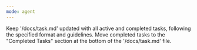 ```yaml
---
mode: agent
---
```

Keep '/docs/task.md' updated with all active and completed tasks, following the specified format and guidelines.
Move completed tasks to the "Completed Tasks" section at the bottom of the '/docs/task.md' file.